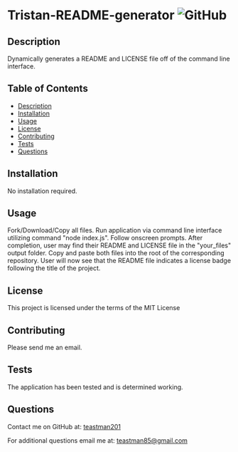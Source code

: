 # Tristan-README-generator ![GitHub](https://img.shields.io/github/license/teastman201/tristan-README-generator?style=for-the-badge)
        
## Description
Dynamically generates a README and LICENSE file off of the command line interface.        
        
## Table of Contents
* [Description](#description)
* [Installation](#installation)
* [Usage](#usage)
* [License](#license)
* [Contributing](#contributing)
* [Tests](#tests)
* [Questions](#questions)       
        
## Installation
No installation required.
        
## Usage
Fork/Download/Copy all files. Run application via command line interface utilizing command "node index.js". Follow onscreen prompts.
After completion, user may find their README and LICENSE file in the "your_files" output folder.
Copy and paste both files into the root of the corresponding repository. User will now see that the README file indicates a license badge following the title of the project.
        
## License
This project is licensed under the terms of the MIT License
        
## Contributing
Please send me an email.       
        
## Tests
The application has been tested and is determined working.
        
## Questions
Contact me on GitHub at:
[teastman201](https://github.com/teastman201)
        
For additional questions email me at:
teastman85@gmail.com
